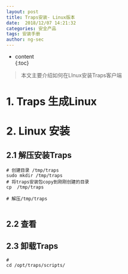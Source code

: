 ```yaml
---
layout: post  
title: Traps安装- Linux版本
date:  2018/12/07 14:21:32  
categories: 安全产品
tags: 安装手册   
author: ng-sec  
---
```


* content  
{:toc}

> 本文主要介绍如何在LInux安装Traps客户端

# 1. Traps 生成Linux


# 2. Linux 安装
## 2.1 解压安装Traps
 

``` shell?linenums
# 创建目录 /tmp/traps
sudo mkdir /tmp/traps
# 将traps安装包copy到刚刚创建的目录
cp  /tmp/traps

# 解压/tmp/traps


```

## 2.2 查看


## 2.3 卸载Traps

``` shell?linenums
# 
cd /opt/traps/scripts/
```


